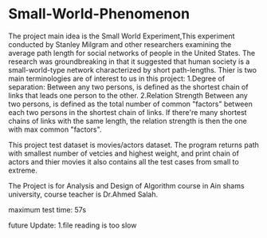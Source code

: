# Small-World-Phenomenon
The project main idea is the Small World Experiment,This experiment conducted by Stanley Milgram and other researchers examining 
the average path length for social networks of people in the United States.
The research was groundbreaking in that it suggested that human society is a small-world-type network characterized by short path-lengths.
Thier is two main terminologies are of interest to us in this project:
1.Degree of separation:
Between any two persons, is defined as the shortest chain of links that leads one person to the other.
2.Relation Strength
Between any two persons, is defined as the total number of common "factors" between each two persons in the shortest chain of links. 
If there're many shortest chains of links with the same length, the relation strength is then the one with max common "factors".

This project test dataset is movies/actors dataset.
The program returns path with smallest number of vetcies and highest weight, and print chain of actors and thier movies
it also contains all the test cases from small to extreme.

The Project is for Analysis and Design of Algorithm course in Ain shams university, course teacher is Dr.Ahmed Salah.

maximum test time: 57s

future Update:
1.file reading is too slow
